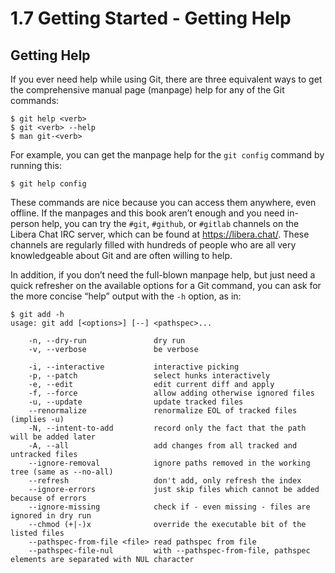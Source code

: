 # 1.7 Getting Started - Getting Help

## Getting Help

If you ever need help while using Git, there are three equivalent  ways to get the comprehensive manual page (manpage) help for any of the  Git commands:

```console
$ git help <verb>
$ git <verb> --help
$ man git-<verb>
```

For example, you can get the manpage help for the `git config` command by running this:

```console
$ git help config
```

These commands are nice because you can access them anywhere, even offline. If the manpages and this book aren’t enough and you need in-person help, you can try the `#git`, `#github`, or `#gitlab` channels on the Libera Chat IRC server, which can be found at https://libera.chat/. These channels are regularly filled with hundreds of people who are all  very knowledgeable about Git and are often willing to help.

In addition, if you don’t need the full-blown manpage help, but just  need a quick refresher on the available options for a Git command, you  can ask for the more concise “help” output with the `-h` option, as in:

```console
$ git add -h
usage: git add [<options>] [--] <pathspec>...

    -n, --dry-run               dry run
    -v, --verbose               be verbose

    -i, --interactive           interactive picking
    -p, --patch                 select hunks interactively
    -e, --edit                  edit current diff and apply
    -f, --force                 allow adding otherwise ignored files
    -u, --update                update tracked files
    --renormalize               renormalize EOL of tracked files (implies -u)
    -N, --intent-to-add         record only the fact that the path will be added later
    -A, --all                   add changes from all tracked and untracked files
    --ignore-removal            ignore paths removed in the working tree (same as --no-all)
    --refresh                   don't add, only refresh the index
    --ignore-errors             just skip files which cannot be added because of errors
    --ignore-missing            check if - even missing - files are ignored in dry run
    --chmod (+|-)x              override the executable bit of the listed files
    --pathspec-from-file <file> read pathspec from file
    --pathspec-file-nul         with --pathspec-from-file, pathspec elements are separated with NUL character
```